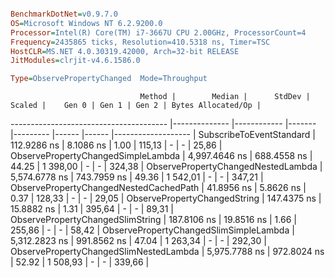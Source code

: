 ```ini

BenchmarkDotNet=v0.9.7.0
OS=Microsoft Windows NT 6.2.9200.0
Processor=Intel(R) Core(TM) i7-3667U CPU 2.00GHz, ProcessorCount=4
Frequency=2435865 ticks, Resolution=410.5318 ns, Timer=TSC
HostCLR=MS.NET 4.0.30319.42000, Arch=32-bit RELEASE
JitModules=clrjit-v4.6.1586.0

Type=ObservePropertyChanged  Mode=Throughput  

```
                                 Method |        Median |      StdDev | Scaled |    Gen 0 | Gen 1 | Gen 2 | Bytes Allocated/Op |
--------------------------------------- |-------------- |------------ |------- |--------- |------ |------ |------------------- |
               SubscribeToEventStandard |   112.9286 ns |   8.1086 ns |   1.00 |   115,13 |     - |     - |              25,86 |
     ObservePropertyChangedSimpleLambda | 4,997.4646 ns | 688.4558 ns |  44.25 | 1 398,00 |     - |     - |             324,38 |
     ObservePropertyChangedNestedLambda | 5,574.6778 ns | 743.7959 ns |  49.36 | 1 542,01 |     - |     - |             347,21 |
 ObservePropertyChangedNestedCachedPath |    41.8956 ns |   5.8626 ns |   0.37 |   128,33 |     - |     - |              29,05 |
           ObservePropertyChangedString |   147.4375 ns |  15.8882 ns |   1.31 |   395,64 |     - |     - |              89,31 |
       ObservePropertyChangedSlimString |   187.8106 ns |  19.8516 ns |   1.66 |   255,86 |     - |     - |              58,42 |
 ObservePropertyChangedSlimSimpleLambda | 5,312.2823 ns | 991.8562 ns |  47.04 | 1 263,34 |     - |     - |             292,30 |
 ObservePropertyChangedSlimNestedLambda | 5,975.7788 ns | 972.8024 ns |  52.92 | 1 508,93 |     - |     - |             339,66 |
